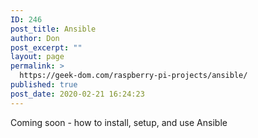 ```yaml
---
ID: 246
post_title: Ansible
author: Don
post_excerpt: ""
layout: page
permalink: >
  https://geek-dom.com/raspberry-pi-projects/ansible/
published: true
post_date: 2020-02-21 16:24:23
---
```

<!-- wp:paragraph -->
<p>Coming soon - how to install, setup, and use Ansible</p>
<!-- /wp:paragraph -->